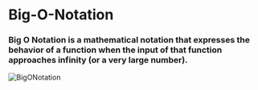 # Big-O-Notation
### Big O Notation is a mathematical notation that expresses the behavior of a function when the input of that function approaches infinity (or a very large number).
![BigONotation](https://user-images.githubusercontent.com/82418962/162792576-c078fa54-0907-47a8-acce-a96383e0f683.gif)
